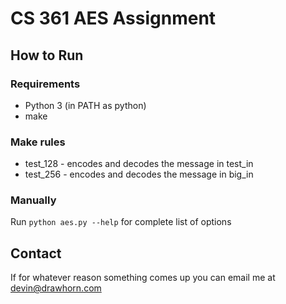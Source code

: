 # CS 361 AES Assignment

## How to Run

### Requirements

* Python 3 (in PATH as python)
* make

### Make rules

* test_128 - encodes and decodes the message in test_in
* test_256 - encodes and decodes the message in big_in

### Manually

Run `python aes.py --help` for complete list of options

## Contact

If for whatever reason something comes up you can email me at devin@drawhorn.com
